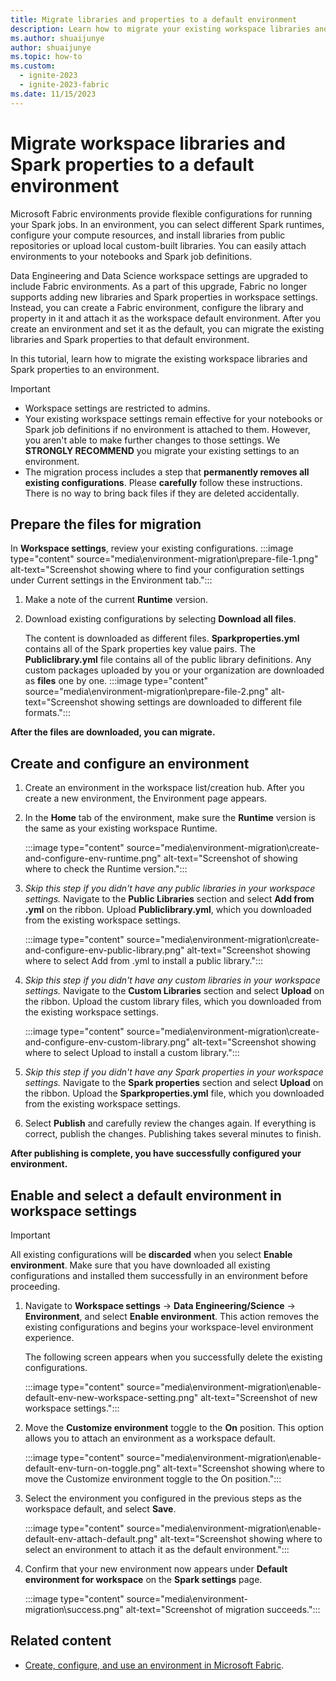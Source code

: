 ```yaml
---
title: Migrate libraries and properties to a default environment
description: Learn how to migrate your existing workspace libraries and Apache Spark properties to a default Fabric environment.
ms.author: shuaijunye
author: shuaijunye
ms.topic: how-to
ms.custom:
  - ignite-2023
  - ignite-2023-fabric
ms.date: 11/15/2023
---
```


# Migrate workspace libraries and Spark properties to a default environment

Microsoft Fabric environments provide flexible configurations for running your Spark jobs. In an environment, you can select different Spark runtimes, configure your compute resources, and install libraries from public repositories or upload local custom-built libraries. You can easily attach environments to your notebooks and Spark job definitions.

Data Engineering and Data Science workspace settings are upgraded to include Fabric environments. As a part of this upgrade, Fabric no longer supports adding new libraries and Spark properties in workspace settings. Instead, you can create a Fabric environment, configure the library and property in it and attach it as the workspace default environment. After you create an environment and set it as the default, you can migrate the existing libraries and Spark properties to that default environment.

In this tutorial, learn how to migrate the existing workspace libraries and Spark properties to an environment.

> [!IMPORTANT]
>
> - Workspace settings are restricted to admins.
> - Your existing workspace settings remain effective for your notebooks or Spark job definitions if no environment is attached to them. However, you aren't able to make further changes to those settings. We **STRONGLY RECOMMEND** you migrate your existing settings to an environment.
> - The migration process includes a step that **permanently removes all existing configurations**. Please **carefully** follow these instructions. There is no way to bring back files if they are deleted accidentally.

## Prepare the files for migration

In **Workspace settings**, review your existing configurations.
:::image type="content" source="media\environment-migration\prepare-file-1.png" alt-text="Screenshot showing where to find your configuration settings under Current settings in the Environment tab.":::

1. Make a note of the current **Runtime** version.

1. Download existing configurations by selecting **Download all files**.

    The content is downloaded as different files. **Sparkproperties.yml** contains all of the Spark properties key value pairs. The **Publiclibrary.yml** file contains all of the public library definitions. Any custom packages uploaded by you or your organization are downloaded as **files** one by one.
    :::image type="content" source="media\environment-migration\prepare-file-2.png" alt-text="Screenshot showing settings are downloaded to different file formats.":::

**After the files are downloaded, you can migrate.**

## Create and configure an environment

1. Create an environment in the workspace list/creation hub. After you create a new environment, the Environment page appears.

2. In the **Home** tab of the environment, make sure the **Runtime** version is the same as your existing workspace Runtime.

    :::image type="content" source="media\environment-migration\create-and-configure-env-runtime.png" alt-text="Screenshot of showing where to check the Runtime version.":::

3. *Skip this step if you didn't have any public libraries in your workspace settings.* Navigate to the **Public Libraries** section and select **Add from .yml** on the ribbon. Upload **Publiclibrary.yml**, which you downloaded from the existing workspace settings.

    :::image type="content" source="media\environment-migration\create-and-configure-env-public-library.png" alt-text="Screenshot showing where to select Add from .yml to install a public library.":::

4. *Skip this step if you didn't have any custom libraries in your workspace settings.* Navigate to the **Custom Libraries** section and select **Upload** on the ribbon. Upload the custom library files, which you downloaded from the existing workspace settings.

    :::image type="content" source="media\environment-migration\create-and-configure-env-custom-library.png" alt-text="Screenshot showing where to select Upload to install a custom library.":::

5. *Skip this step if you didn't have any Spark properties in your workspace settings.* Navigate to the **Spark properties** section and select **Upload** on the ribbon. Upload the **Sparkproperties.yml** file, which you downloaded from the existing workspace settings.

6. Select **Publish** and carefully review the changes again. If everything is correct, publish the changes. Publishing takes several minutes to finish.

**After publishing is complete, you have successfully configured your environment.**

## Enable and select a default environment in workspace settings

> [!IMPORTANT]
> All existing configurations will be **discarded** when you select **Enable environment**. Make sure that you have downloaded all existing configurations and installed them successfully in an environment before proceeding.

1. Navigate to **Workspace settings** -> **Data Engineering/Science** -> **Environment**, and select **Enable environment**. This action removes the existing configurations and begins your workspace-level environment experience.

    The following screen appears when you successfully delete the existing configurations.

    :::image type="content" source="media\environment-migration\enable-default-env-new-workspace-setting.png" alt-text="Screenshot of new workspace settings.":::

1. Move the **Customize environment** toggle to the **On** position. This option allows you to attach an environment as a workspace default.

    :::image type="content" source="media\environment-migration\enable-default-env-turn-on-toggle.png" alt-text="Screenshot showing where to move the Customize environment toggle to the On position.":::

1. Select the environment you configured in the previous steps as the workspace default, and select **Save**.

    :::image type="content" source="media\environment-migration\enable-default-env-attach-default.png" alt-text="Screenshot showing where to select an environment to attach it as the default environment.":::

1. Confirm that your new environment now appears under **Default environment for workspace** on the **Spark settings** page.

    :::image type="content" source="media\environment-migration\success.png" alt-text="Screenshot of migration succeeds.":::

## Related content

- [Create, configure, and use an environment in Microsoft Fabric](create-and-use-environment.md).
